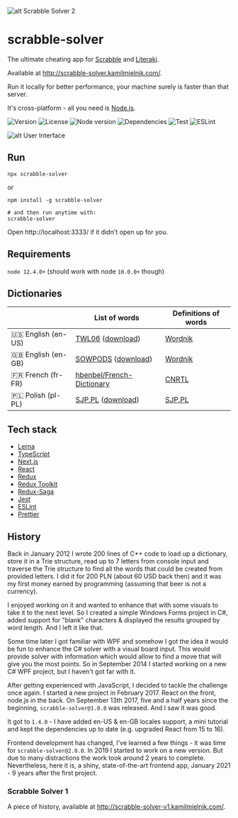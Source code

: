 ![alt Scrabble Solver 2](https://raw.githubusercontent.com/kamilmielnik/scrabble-solver/master/logo.png)

# scrabble-solver

The ultimate cheating app for [Scrabble](https://en.wikipedia.org/wiki/Scrabble) and [Literaki](https://pl.wikipedia.org/wiki/Literaki).

Available at http://scrabble-solver.kamilmielnik.com/.

Run it locally for better performance, your machine surely is faster than that server.

It's cross-platform - all you need is [Node.js](https://nodejs.org/).

![Version](https://img.shields.io/github/package-json/v/kamilmielnik/scrabble-solver)
![License](https://img.shields.io/npm/l/scrabble-solver)
![Node version](https://img.shields.io/node/v/scrabble-solver)
![Dependencies](https://img.shields.io/librariesio/release/npm/scrabble-solver)
![Test](https://github.com/kamilmielnik/scrabble-solver/workflows/Test/badge.svg)
![ESLint](https://github.com/kamilmielnik/scrabble-solver/workflows/ESLint/badge.svg)

![alt User Interface](https://raw.githubusercontent.com/kamilmielnik/scrabble-solver/master/screencast.gif)

## Run

```Shell
npx scrabble-solver
```

or

```Shell
npm install -g scrabble-solver

# and then run anytime with:
scrabble-solver
```

Open http://localhost:3333/ if it didn't open up for you.

## Requirements

`node 12.4.0+` (should work with node `10.0.0+` though)

## Dictionaries

|                    | List of words                                                                                                                                 | Definitions of words                      |
| ------------------ | --------------------------------------------------------------------------------------------------------------------------------------------- | ----------------------------------------- |
| 🇺🇸 English (en-US) | [TWL06](https://en.wikipedia.org/wiki/NASPA_Word_List) ([download](https://www.wordgamedictionary.com/twl06/download/twl06.txt))              | [Wordnik](https://www.wordnik.com/)       |
| 🇬🇧 English (en-GB) | [SOWPODS](https://en.wikipedia.org/wiki/Collins_Scrabble_Words) ([download](https://www.wordgamedictionary.com/sowpods/download/sowpods.txt)) | [Wordnik](https://www.wordnik.com/)       |
| 🇫🇷 French (fr-FR)  | [hbenbel/French-Dictionary](https://github.com/hbenbel/French-Dictionary/)                                                                    | [CNRTL](https://www.cnrtl.fr/definition/) |
| 🇵🇱 Polish (pl-PL)  | [SJP.PL](https://sjp.pl/slownik/dp.phtml) ([download](https://sjp.pl/slownik/growy/))                                                         | [SJP.PL](https://sjp.pl/)                 |

## Tech stack

- [Lerna](https://lerna.js.org/)
- [TypeScript](https://www.typescriptlang.org/)
- [Next.js](https://nextjs.org/)
- [React](https://reactjs.org/)
- [Redux](https://redux.js.org/)
- [Redux Toolkit](https://redux-toolkit.js.org/)
- [Redux-Saga](https://redux-saga.js.org/)
- [Jest](https://jestjs.io/)
- [ESLint](https://eslint.org/)
- [Prettier](https://prettier.io/)

## History

Back in January 2012 I wrote 200 lines of C++ code to load up a dictionary, store it in a Trie structure, read up to 7 letters from console input and traverse the Trie structure to find all the words that could be created from provided letters. I did it for 200 PLN (about 60 USD back then) and it was my first money earned by programming (assuming that beer is not a currency).

I enjoyed working on it and wanted to enhance that with some visuals to take it to the next level. So I created a simple Windows Forms project in C#, added support for "blank" characters & displayed the results grouped by word length. And I left it like that.

Some time later I got familiar with WPF and somehow I got the idea it would be fun to enhance the C# solver with a visual board input. This would provide solver with information which would allow to find a move that will give you the most points. So in September 2014 I started working on a new C# WPF project, but I haven't got far with it.

After getting experienced with JavaScript, I decided to tackle the challenge once again. I started a new project in February 2017. React on the front, node.js in the back. On September 13th 2017, five and a half years since the beginning, `scrabble-solver@1.0.0` was released. And I saw it was good.

It got to `1.4.0` - I have added en-US & en-GB locales support, a mini tutorial and kept the dependencies up to date (e.g. upgraded React from 15 to 16).

Frontend development has changed, I've learned a few things - it was time for `scrabble-solver@2.0.0`. In 2019 I started to work on a new version. But due to many distractions the work took around 2 years to complete. Nevertheless, here it is, a shiny, state-of-the-art frontend app, January 2021 - 9 years after the first project.

### Scrabble Solver 1

A piece of history, available at http://scrabble-solver-v1.kamilmielnik.com/.
